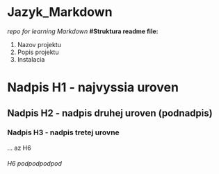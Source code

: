 # Jazyk_Markdown
_repo for learning Markdown_
**#Struktura readme file:**
1. Nazov projektu
2. Popis projektu
3. Instalacia

   
# Nadpis H1 - najvyssia uroven
## Nadpis H2 - nadpis druhej uroven (podnadpis)
### Nadpis H3 - nadpis tretej urovne
... az H6
###### H6 podpodpodpod

